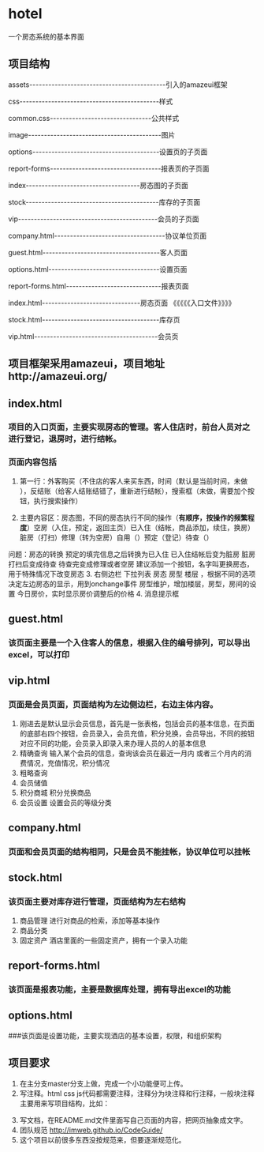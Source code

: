 # hotel
一个房态系统的基本界面
## 项目结构
 assets-------------------------------------------引入的amazeui框架

 css--------------------------------------------样式

   common.css--------------------------------公共样式

 image------------------------------------------图片

 options----------------------------------------设置页的子页面

 report-forms-----------------------------------报表页的子页面

 index------------------------------------房态图的子页面

 stock------------------------------------------库存的子页面

 vip--------------------------------------------会员的子页面

 company.html-----------------------------------协议单位页面

 guest.html-------------------------------------客人页面

 options.html-----------------------------------设置页面

 report-forms.html------------------------------报表页面

 index.html-------------------------------房态页面 《《《《《入口文件》》》》

 stock.html-------------------------------------库存页

 vip.html---------------------------------------会员页


## 项目框架采用amazeui，项目地址http://amazeui.org/



## index.html

### 项目的入口页面，主要实现房态的管理。客人住店时，前台人员对之进行登记，退房时，进行结帐。

### 页面内容包括
1. 第一行：外客购买（不住店的客人来买东西，时间（默认是当前时间，未做 ），反结账（给客人结账结错了，重新进行结帐），搜索框（未做，需要加个按钮，执行搜索操作）

2. 主要内容区：房态图，不同的房态执行不同的操作（**有顺序，按操作的频繁程度**）空房（入住，预定，返回主页）已入住（结帐，商品添加，续住，换房）脏房（打扫）修理（转为空房）自用（）预定（登记）待查（）

问题：房态的转换 预定的填完信息之后转换为已入住 已入住结帐后变为脏房 脏房打扫后变成待查 待查完变成修理或者空房
 建议添加一个按钮，名字叫更换房态，用于特殊情况下改变房态
3. 右侧边栏 下拉列表 房态 房型 楼层 ，根据不同的选项决定左边房态的显示，用到onchange事件
 房型维护，增加楼层，房型，房间的设置
 今日房价，实时显示房价调整后的价格
4. 消息提示框



## guest.html

### 该页面主要是一个入住客人的信息，根据入住的编号排列，可以导出excel，可以打印



## vip.html

### 页面是会员页面，页面结构为左边侧边栏，右边主体内容。

1. 刚进去是默认显示会员信息，首先是一张表格，包括会员的基本信息，在页面的底部右四个按钮，会员录入，会员充值，积分兑换，会员导出，不同的按钮对应不同的功能，会员录入即录入来办理人员的人的基本信息
2. 精确查询 输入某个会员的信息，查询该会员在最近一月内 或者三个月内的消费情况，充值情况，积分情况
3. 粗略查询
4. 会员储值
5. 积分商城 积分兑换商品
6. 会员设置 设置会员的等级分类

## company.html

### 页面和会员页面的结构相同，只是会员不能挂帐，协议单位可以挂帐



## stock.html

### 该页面主要对库存进行管理，页面结构为左右结构

1. 商品管理 进行对商品的检索，添加等基本操作
2. 商品分类
3. 固定资产 酒店里面的一些固定资产，拥有一个录入功能

## report-forms.html

### 该页面是报表功能，主要是数据库处理，拥有导出excel的功能

## options.html

###该页面是设置功能，主要实现酒店的基本设置，权限，和组织架构


## 项目要求

1. 在主分支master分支上做，完成一个小功能便可上传。
2. 写注释。html css js代码都需要注释，注释分为块注释和行注释，一般块注释主要用来写项目结构，比如：
<!--
项目结构
header········································导航条
section#one··································表单行，两个按钮，两个搜索框
section#two··································房态
  div#main·································房态
    div#msg·····························消息提示框

  div#bar··································侧边栏
section#three································

 -->
 3. 写文档，在README.md文件里面写自己页面的内容，把网页抽象成文字。
 4. 团队规范 http://imweb.github.io/CodeGuide/
 5. 这个项目以前很多东西没按规范来，但要逐渐规范化。

